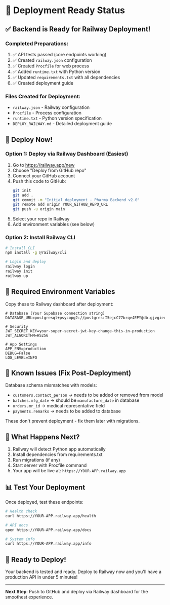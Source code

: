 # 🚀 Deployment Ready Status

## ✅ Backend is Ready for Railway Deployment!

### Completed Preparations:
1. ✅ API tests passed (core endpoints working)
2. ✅ Created `railway.json` configuration
3. ✅ Created `Procfile` for web process
4. ✅ Added `runtime.txt` with Python version
5. ✅ Updated `requirements.txt` with all dependencies
6. ✅ Created deployment guide

### Files Created for Deployment:
- `railway.json` - Railway configuration
- `Procfile` - Process configuration
- `runtime.txt` - Python version specification
- `DEPLOY_RAILWAY.md` - Detailed deployment guide

## 🎯 Deploy Now!

### Option 1: Deploy via Railway Dashboard (Easiest)
1. Go to https://railway.app/new
2. Choose "Deploy from GitHub repo"
3. Connect your GitHub account
4. Push this code to GitHub:
   ```bash
   git init
   git add .
   git commit -m "Initial deployment - Pharma Backend v2.0"
   git remote add origin YOUR_GITHUB_REPO_URL
   git push -u origin main
   ```
5. Select your repo in Railway
6. Add environment variables (see below)

### Option 2: Install Railway CLI
```bash
# Install CLI
npm install -g @railway/cli

# Login and deploy
railway login
railway init
railway up
```

## 🔐 Required Environment Variables

Copy these to Railway dashboard after deployment:

```env
# Database (Your Supabase connection string)
DATABASE_URL=postgresql+psycopg2://postgres:I5ejcC77brqe4EPY@db.gjvgieqwkruvtsbthtez.supabase.co:5432/postgres

# Security
JWT_SECRET_KEY=your-super-secret-jwt-key-change-this-in-production
JWT_ALGORITHM=HS256

# App Settings
APP_ENV=production
DEBUG=False
LOG_LEVEL=INFO
```

## 📝 Known Issues (Fix Post-Deployment)

Database schema mismatches with models:
- `customers.contact_person` → needs to be added or removed from model
- `batches.mfg_date` → should be `manufacture_date` in database
- `orders.mr_id` → medical representative field
- `payments.remarks` → needs to be added to database

These don't prevent deployment - fix them later with migrations.

## 🎉 What Happens Next?

1. Railway will detect Python app automatically
2. Install dependencies from requirements.txt
3. Run migrations (if any)
4. Start server with Procfile command
5. Your app will be live at: `https://YOUR-APP.railway.app`

## 📊 Test Your Deployment

Once deployed, test these endpoints:
```bash
# Health check
curl https://YOUR-APP.railway.app/health

# API docs
open https://YOUR-APP.railway.app/docs

# System info
curl https://YOUR-APP.railway.app/info
```

## 🚦 Ready to Deploy!

Your backend is tested and ready. Deploy to Railway now and you'll have a production API in under 5 minutes!

---

**Next Step**: Push to GitHub and deploy via Railway dashboard for the smoothest experience.